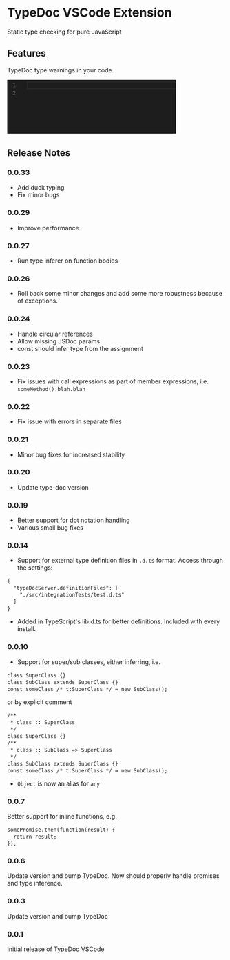 # TypeDoc VSCode Extension
Static type checking for pure JavaScript

## Features

TypeDoc type warnings in your code.

![TypeDocWarnings](images/type-doc-demo.gif)

## Release Notes

### 0.0.33

- Add duck typing
- Fix minor bugs

### 0.0.29

- Improve performance

### 0.0.27

- Run type inferer on function bodies

### 0.0.26

- Roll back some minor changes and add some more robustness because of exceptions.

### 0.0.24

- Handle circular references
- Allow missing JSDoc params
- const should infer type from the assignment

### 0.0.23

- Fix issues with call expressions as part of member expressions, i.e. `someMethod().blah.blah`

### 0.0.22

- Fix issue with errors in separate files

### 0.0.21

- Minor bug fixes for increased stability

### 0.0.20

- Update type-doc version

### 0.0.19

- Better support for dot notation handling
- Various small bug fixes

### 0.0.14

- Support for external type definition files in `.d.ts` format. Access through the settings:
```
{
  "typeDocServer.definitionFiles": [
    "./src/integrationTests/test.d.ts"
  ]
}
```
- Added in TypeScript's lib.d.ts for better definitions. Included with every install.

### 0.0.10

- Support for super/sub classes, either inferring, i.e.
```
class SuperClass {}
class SubClass extends SuperClass {}
const someClass /* t:SuperClass */ = new SubClass();
```
or by explicit comment
```
/**
 * class :: SuperClass
 */
class SuperClass {}
/**
 * class :: SubClass => SuperClass
 */
class SubClass extends SuperClass {}
const someClass /* t:SuperClass */ = new SubClass();
```
- `Object` is now an alias for `any`

### 0.0.7

Better support for inline functions, e.g.

```
somePromise.then(function(result) {
  return result;
});
```

### 0.0.6

Update version and bump TypeDoc. Now should properly handle promises and type inference.

### 0.0.3

Update version and bump TypeDoc

### 0.0.1

Initial release of TypeDoc VSCode
